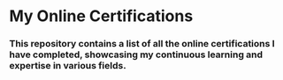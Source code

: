 # My Online Certifications
### This repository contains a list of all the online certifications I have completed, showcasing my continuous learning and expertise in various fields.
